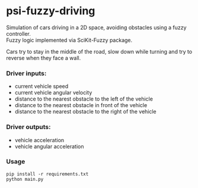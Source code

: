 # psi-fuzzy-driving

Simulation of cars driving in a 2D space, avoiding obstacles using a fuzzy controller.  
Fuzzy logic implemented via SciKit-Fuzzy package.

Cars try to stay in the middle of the road, slow down while turning and try to reverse when they face a wall.

### Driver inputs:
  - current vehicle speed
  - current vehicle angular velocity
  - distance to the nearest obstacle to the left of the vehicle
  - distance to the nearest obstacle in front of the vehicle
  - distance to the nearest obstacle to the right of the vehicle
  
### Driver outputs:
  - vehicle acceleration
  - vehicle angular acceleration

### Usage
```
pip install -r requirements.txt
python main.py
```
